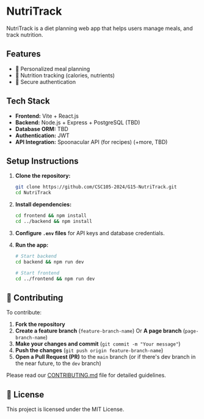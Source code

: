 # NutriTrack

NutriTrack is a diet planning web app that helps users manage meals, and track nutrition.

## Features

- 🥗 Personalized meal planning
- 🔢 Nutrition tracking (calories, nutrients)
- 🔐 Secure authentication

## Tech Stack

- **Frontend:** Vite + React.js
- **Backend:** Node.js + Express + PostgreSQL (TBD)
- **Database ORM:** TBD
- **Authentication:** JWT
- **API Integration:** Spoonacular API (for recipes) (+more, TBD)

## Setup Instructions

1. **Clone the repository:**

   ```sh
   git clone https://github.com/CSC105-2024/G15-NutriTrack.git
   cd NutriTrack
   ```

2. **Install dependencies:**

   ```sh
   cd frontend && npm install
   cd ../backend && npm install
   ```

3. **Configure `.env` files** for API keys and database credentials.
4. **Run the app:**

   ```sh
   # Start backend
   cd backend && npm run dev

   # Start frontend
   cd ../frontend && npm run dev
   ```

## 📝 Contributing

To contribute:

1. **Fork the repository**
2. **Create a feature branch** (`feature-branch-name`) Or **A page branch** (`page-branch-name`)
3. **Make your changes and commit** (`git commit -m "Your message"`)
4. **Push the changes** (`git push origin feature-branch-name`)
5. **Open a Pull Request (PR)** to the `main` branch (or if there's dev branch in the near future, to the `dev` branch)

Please read our [CONTRIBUTING.md](CONTRIBUTING.md) file for detailed guidelines.

## 📜 License

This project is licensed under the MIT License.
